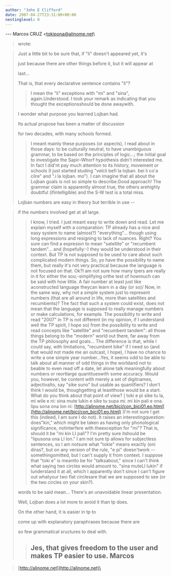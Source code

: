 ```yaml
---
author: "John E Clifford"
date: 2007-04-27T23:31:00+00:00
nestinglevel: 0
---
```

\---
 Marcos CRUZ <[tokipona@alinome.net](mailto://tokipona@alinome.net)\
> wrote:

> 
> 
> Just a little bit to be sure that, if "li" doesn't appeared yet,
> it's
> 
> 
> just because there are other things before it, but it will appear
> at
> 
> 
> last...
>> 
> That is, that every declarative sentence contains "li"?
>> I mean the "li" exceptions with "mi" and "sina", again.Understood. I took your remark as indicating that you thought the exceptionsshould be done awaywith.
> 
> I wonder what purpose you learned Lojban had.
> 
> Its actual prupose has been a matter of discussion
> 
> for two decades, with many schools formed.
>> I meant mainly these purposes (or aspects), I read about in those
> days: to be culturally neutral, to have unambiguous grammar, to be
> based on the principles of logic...; the initial goal to investigate
> the Sapir–Whorf hypothesis didn't interested me. In fact I did'nt pay
> much attention to its history, movement or schools (I just started
> studing "velcli befi la lojban. bei li co'a cilre" and ".i la lojban.
> mo"). I can imagine that all about the Lojban goals is not so simple
> to describe.Good approach! The grammar claim is apparently almost true, the others arehighly doubtful (ifintelligible) and the S-W test is a total miss.
> 
> Lojban numbers are easy in theory but terrible in use --

> 
> if the numbers involved get at all large.
>> I know, I tried. I just meant easy to write down and read.
>> Let me explain myself with a comparation:
>> TP already has a nice and easy system to name
> (almost?) "everything"... though using long expressions and resigning
> to lack of nuances. Right? You sure can find a expresion to mean
> "satellite" or "recumbent tandem"... and (hopefully:-) they would be
> understood in their context. But TP is not supposed to be used to
> care about such complicated modern things. So, yo have the
> possibility to name them, but really it's not very practical because
> the language is not focused on that. Ok?I am not sure how many tpers are really in it for either the sou;-simplifying orthe test of howmuch can be said with how little. A fair number at least just like aconstructed language theycan learn in a day (or so)/
> Now, in the same way, why not a simple system just to represent
> numbers (that are all around in life, more than satellites and
> recumbents)? The fact that such a system could exist, does not mean
> that the language is supposed to really manage numbers or make
> calculations, for example. The possibility to write and read "2007"
> in TP is not different (in my opinion, if I understand well the TP
> spirit, I hope so) from the possibility to write and read concepts
> like "satellite" and "recumbent tandem": all those things belong to
> the "modern" world out there, far away from the TP philosophy and
> goals... The difference is that, while I could say, with limitations,
> "recumbent bike" if I need so (and that would not made me an outcast,
> I hope), I have no chance to write a one simple year number...Yes, it seems odd to be able to talk about all manner of odd things in the worldand not to beable to even read off a date, let alone talk meaningfully about numbers or reortlarge quantitueswith some accuracy. Would you, however, be content with merely a set of digitnames, adjectivalto, say "sike suno" but usable as quantifiers? I don't think I would be, thoughgetting at leastthose would be a start.
> What do you think about that point of view?
>> \[ toki e pi sike tu la, mi wile e ni:
> sina mute lukin e sike tu supa mi.
> mi kin pali e ona. lipu sona ona lon ni:
> [http://alinome.net/bici/con_bici01.eo.html](http://alinome.net/bici/con_bici01.eo.html) \]I'm not sure I get this (indeed, I am sure I do not). It raises an interestingquestion: does"kin," which might be taken as having only phonological significance, notinterfere with theexception for "mi"? That is, should it be "mi kin LI pali"? I'm pretty sure itshould be "lipusona ona LI lon." I am not sure tp allows for subjectless sentences, so I am notsure what "tokie" means exactly (oni diras?, but on any version of the rule, "e pi" doesn'twork --
 somethingomitted, but I can't supply it from context. I suppose that "toki e" is meantto be for "talksabout," since I can't think what saying two circles would amount to. "sina muteLI lukin" if Iunderstand it at all, which I apparently don't since I can't figure out whatyour two flat circlesare that we are supposed to see (or the two circles on your skin?).
> 
> 
> words to be said mean... There's an unavoidable linear
> presentation.
>> 
> Well, Lojban does a lot more to avoid it than tp does.
> 
> On the other hand, it is easier in tp to
> 
> come up with explanatory paraphrases because there are
> 
> so few grammatical sructures to deal with.
>> Jes, that gives freedom to the user and makes TP easier to use.
>> Marcos
>> --

> [http://alinome.net](http://alinome.net)\
>>